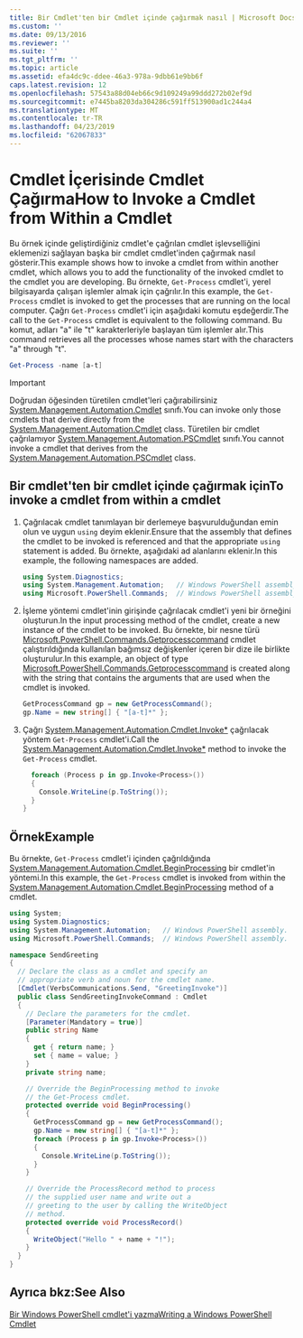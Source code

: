 ```yaml
---
title: Bir Cmdlet'ten bir Cmdlet içinde çağırmak nasıl | Microsoft Docs
ms.custom: ''
ms.date: 09/13/2016
ms.reviewer: ''
ms.suite: ''
ms.tgt_pltfrm: ''
ms.topic: article
ms.assetid: efa4dc9c-ddee-46a3-978a-9dbb61e9bb6f
caps.latest.revision: 12
ms.openlocfilehash: 57543a88d04eb66c9d109249a99ddd272b02ef9d
ms.sourcegitcommit: e7445ba8203da304286c591ff513900ad1c244a4
ms.translationtype: MT
ms.contentlocale: tr-TR
ms.lasthandoff: 04/23/2019
ms.locfileid: "62067833"
---
```

# <a name="how-to-invoke-a-cmdlet-from-within-a-cmdlet"></a><span data-ttu-id="fecc0-102">Cmdlet İçerisinde Cmdlet Çağırma</span><span class="sxs-lookup"><span data-stu-id="fecc0-102">How to Invoke a Cmdlet from Within a Cmdlet</span></span>

<span data-ttu-id="fecc0-103">Bu örnek içinde geliştirdiğiniz cmdlet'e çağrılan cmdlet işlevselliğini eklemenizi sağlayan başka bir cmdlet cmdlet'inden çağırmak nasıl gösterir.</span><span class="sxs-lookup"><span data-stu-id="fecc0-103">This example shows how to invoke a cmdlet from within another cmdlet, which allows you to add the functionality of the invoked cmdlet to the cmdlet you are developing.</span></span> <span data-ttu-id="fecc0-104">Bu örnekte, `Get-Process` cmdlet'i, yerel bilgisayarda çalışan işlemler almak için çağrılır.</span><span class="sxs-lookup"><span data-stu-id="fecc0-104">In this example, the `Get-Process` cmdlet is invoked to get the processes that are running on the local computer.</span></span> <span data-ttu-id="fecc0-105">Çağrı `Get-Process` cmdlet'i için aşağıdaki komutu eşdeğerdir.</span><span class="sxs-lookup"><span data-stu-id="fecc0-105">The call to the `Get-Process` cmdlet is equivalent to the following command.</span></span> <span data-ttu-id="fecc0-106">Bu komut, adları "a" ile "t" karakterleriyle başlayan tüm işlemler alır.</span><span class="sxs-lookup"><span data-stu-id="fecc0-106">This command retrieves all the processes whose names start with the characters "a" through "t".</span></span>

```powershell
Get-Process -name [a-t]
```

> [!IMPORTANT]
> <span data-ttu-id="fecc0-107">Doğrudan öğesinden türetilen cmdlet'leri çağırabilirsiniz [System.Management.Automation.Cmdlet](/dotnet/api/System.Management.Automation.Cmdlet) sınıfı.</span><span class="sxs-lookup"><span data-stu-id="fecc0-107">You can invoke only those cmdlets that derive directly from the [System.Management.Automation.Cmdlet](/dotnet/api/System.Management.Automation.Cmdlet) class.</span></span> <span data-ttu-id="fecc0-108">Türetilen bir cmdlet çağrılamıyor [System.Management.Automation.PSCmdlet](/dotnet/api/System.Management.Automation.PSCmdlet) sınıfı.</span><span class="sxs-lookup"><span data-stu-id="fecc0-108">You cannot invoke a cmdlet that derives from the [System.Management.Automation.PSCmdlet](/dotnet/api/System.Management.Automation.PSCmdlet) class.</span></span>

## <a name="to-invoke-a-cmdlet-from-within-a-cmdlet"></a><span data-ttu-id="fecc0-109">Bir cmdlet'ten bir cmdlet içinde çağırmak için</span><span class="sxs-lookup"><span data-stu-id="fecc0-109">To invoke a cmdlet from within a cmdlet</span></span>

1. <span data-ttu-id="fecc0-110">Çağrılacak cmdlet tanımlayan bir derlemeye başvurulduğundan emin olun ve uygun `using` deyim eklenir.</span><span class="sxs-lookup"><span data-stu-id="fecc0-110">Ensure that the assembly that defines the cmdlet to be invoked is referenced and that the appropriate `using` statement is added.</span></span> <span data-ttu-id="fecc0-111">Bu örnekte, aşağıdaki ad alanlarını eklenir.</span><span class="sxs-lookup"><span data-stu-id="fecc0-111">In this example, the following namespaces are added.</span></span>

    ```csharp
    using System.Diagnostics;
    using System.Management.Automation;   // Windows PowerShell assembly.
    using Microsoft.PowerShell.Commands;  // Windows PowerShell assembly.
    ```

2. <span data-ttu-id="fecc0-112">İşleme yöntemi cmdlet'inin girişinde çağrılacak cmdlet'i yeni bir örneğini oluşturun.</span><span class="sxs-lookup"><span data-stu-id="fecc0-112">In the input processing method of the cmdlet, create a new instance of the cmdlet to be invoked.</span></span> <span data-ttu-id="fecc0-113">Bu örnekte, bir nesne türü [Microsoft.PowerShell.Commands.Getprocesscommand](/dotnet/api/Microsoft.PowerShell.Commands.GetProcessCommand) cmdlet çalıştırıldığında kullanılan bağımsız değişkenler içeren bir dize ile birlikte oluşturulur.</span><span class="sxs-lookup"><span data-stu-id="fecc0-113">In this example, an object of type [Microsoft.PowerShell.Commands.Getprocesscommand](/dotnet/api/Microsoft.PowerShell.Commands.GetProcessCommand) is created along with the string that contains the arguments that are used when the cmdlet is invoked.</span></span>

    ```csharp
    GetProcessCommand gp = new GetProcessCommand();
    gp.Name = new string[] { "[a-t]*" };
    ```

3. <span data-ttu-id="fecc0-114">Çağrı [System.Management.Automation.Cmdlet.Invoke\*](/dotnet/api/System.Management.Automation.Cmdlet.Invoke) çağrılacak yöntem `Get-Process` cmdlet'i.</span><span class="sxs-lookup"><span data-stu-id="fecc0-114">Call the [System.Management.Automation.Cmdlet.Invoke\*](/dotnet/api/System.Management.Automation.Cmdlet.Invoke) method to invoke the `Get-Process` cmdlet.</span></span>

    ```csharp
      foreach (Process p in gp.Invoke<Process>())
      {
        Console.WriteLine(p.ToString());
      }
    }
    ```

## <a name="example"></a><span data-ttu-id="fecc0-115">Örnek</span><span class="sxs-lookup"><span data-stu-id="fecc0-115">Example</span></span>

<span data-ttu-id="fecc0-116">Bu örnekte, `Get-Process` cmdlet'i içinden çağrıldığında [System.Management.Automation.Cmdlet.BeginProcessing](/dotnet/api/System.Management.Automation.Cmdlet.BeginProcessing) bir cmdlet'in yöntemi.</span><span class="sxs-lookup"><span data-stu-id="fecc0-116">In this example, the `Get-Process` cmdlet is invoked from within the [System.Management.Automation.Cmdlet.BeginProcessing](/dotnet/api/System.Management.Automation.Cmdlet.BeginProcessing) method of a cmdlet.</span></span>

```csharp
using System;
using System.Diagnostics;
using System.Management.Automation;   // Windows PowerShell assembly.
using Microsoft.PowerShell.Commands;  // Windows PowerShell assembly.

namespace SendGreeting
{
  // Declare the class as a cmdlet and specify an
  // appropriate verb and noun for the cmdlet name.
  [Cmdlet(VerbsCommunications.Send, "GreetingInvoke")]
  public class SendGreetingInvokeCommand : Cmdlet
  {
    // Declare the parameters for the cmdlet.
    [Parameter(Mandatory = true)]
    public string Name
    {
      get { return name; }
      set { name = value; }
    }
    private string name;

    // Override the BeginProcessing method to invoke
    // the Get-Process cmdlet.
    protected override void BeginProcessing()
    {
      GetProcessCommand gp = new GetProcessCommand();
      gp.Name = new string[] { "[a-t]*" };
      foreach (Process p in gp.Invoke<Process>())
      {
        Console.WriteLine(p.ToString());
      }
    }

    // Override the ProcessRecord method to process
    // the supplied user name and write out a
    // greeting to the user by calling the WriteObject
    // method.
    protected override void ProcessRecord()
    {
      WriteObject("Hello " + name + "!");
    }
  }
}
```

## <a name="see-also"></a><span data-ttu-id="fecc0-117">Ayrıca bkz:</span><span class="sxs-lookup"><span data-stu-id="fecc0-117">See Also</span></span>

[<span data-ttu-id="fecc0-118">Bir Windows PowerShell cmdlet'i yazma</span><span class="sxs-lookup"><span data-stu-id="fecc0-118">Writing a Windows PowerShell Cmdlet</span></span>](./writing-a-windows-powershell-cmdlet.md)
